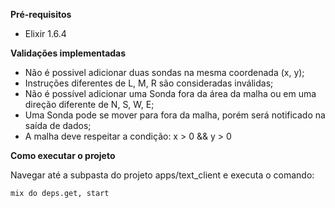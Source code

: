 **Pré-requisitos**
- Elixir 1.6.4

**Validações implementadas**

- Não é possivel adicionar duas sondas na mesma coordenada (x, y);
- Instruções diferentes de L, M, R são consideradas inválidas;
- Não é possível adicionar uma Sonda fora da área da malha ou em uma direção diferente de N, S, W, E;
- Uma Sonda pode se mover para fora da malha, porém será notificado na saída de dados;
- A malha deve respeitar a condição: x > 0 && y > 0

**Como executar o projeto**

Navegar até a subpasta do projeto apps/text_client e executa o comando:

```
mix do deps.get, start
```
